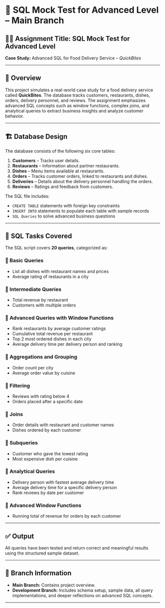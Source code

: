 # 📘 SQL Mock Test for Advanced Level – Main Branch

## 👨‍💻 Assignment Title: SQL Mock Test for Advanced Level  
**Case Study:** Advanced SQL for Food Delivery Service – *QuickBites*

---

## 📄 Overview

This project simulates a real-world case study for a food delivery service called **QuickBites**. The database tracks customers, restaurants, dishes, orders, delivery personnel, and reviews. The assignment emphasizes advanced SQL concepts such as window functions, complex joins, and analytical queries to extract business insights and analyze customer behavior.

---

## 🏗️ Database Design

The database consists of the following six core tables:

1. **Customers** – Tracks user details.
2. **Restaurants** – Information about partner restaurants.
3. **Dishes** – Menu items available at restaurants.
4. **Orders** – Tracks customer orders, linked to restaurants and dishes.
5. **Deliveries** – Details about the delivery personnel handling the orders.
6. **Reviews** – Ratings and feedback from customers.

The SQL file includes:
- `CREATE TABLE` statements with foreign key constraints
- `INSERT INTO` statements to populate each table with sample records
- `SQL Queries` to solve advanced business questions

---

## 🧪 SQL Tasks Covered

The SQL script covers **20 queries**, categorized as:

### 🔹 Basic Queries
- List all dishes with restaurant names and prices
- Average rating of restaurants in a city

### 🔹 Intermediate Queries
- Total revenue by restaurant
- Customers with multiple orders

### 🔹 Advanced Queries with Window Functions
- Rank restaurants by average customer ratings
- Cumulative total revenue per restaurant
- Top 2 most ordered dishes in each city
- Average delivery time per delivery person and ranking

### 🔹 Aggregations and Grouping
- Order count per city
- Average order value by cuisine

### 🔹 Filtering
- Reviews with rating below 4
- Orders placed after a specific date

### 🔹 Joins
- Order details with restaurant and customer names
- Dishes ordered by each customer

### 🔹 Subqueries
- Customer who gave the lowest rating
- Most expensive dish per cuisine

### 🔹 Analytical Queries
- Delivery person with fastest average delivery time
- Average delivery time for a specific delivery person
- Rank reviews by date per customer

### 🔹 Advanced Window Functions
- Running total of revenue for orders by each customer

---

## ✅ Output

All queries have been tested and return correct and meaningful results using the structured sample dataset.

---

## 📁 Branch Information

- **Main Branch:** Contains project overview.
- **Development Branch:** Includes schema setup, sample data, all query implementations, and deeper reflections on advanced SQL concepts.

---